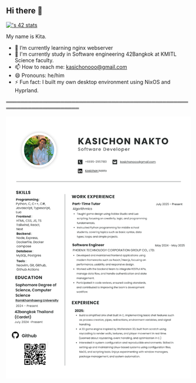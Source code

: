 ## Hi there 👋

[![<username>'s 42 stats](https://badge.mediaplus.ma/darkblue/knakto)](https://github.com/oakoudad/badge42)

My name is Kita.

- 🌱 I’m currently learning nginx webserver
- 🏫 I'm currently study in Software engineering 42Bangkok at KMITL Science faculty.
- 📫 How to reach me: kasichonooo@gmail.com
- 😄 Pronouns: he/him
- ⚡ Fun fact: I built my own desktop environment using NixOS and Hyprland.


══════════════════════════════════════════════════════════════════════


  ![Resume](Resume.png)
